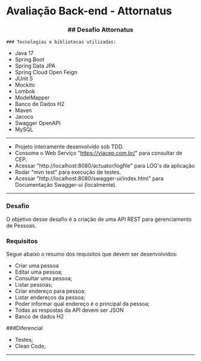 # Avaliação Back-end - Attornatus

<div align = "center">
<h3><b>## Desafio Attornatus</b></h3></div>

    ### Tecnologias e bibliotecas utilizadas:

* Java 17
* Spring Boot
* Spring Data JPA
* Spring Cloud Open Feign
* JUnit 5
* Mockito
* Lombok
* ModelMapper
* Banco de Dados H2
* Maven
* Jacoco
* Swagger OpenAPI
* MySQL

<hr>

* Projeto inteiramente desenvolvido sob TDD.
* Consome o Web Serviço "https://viacep.com.br/" para consultar de CEP.
* Acessar "http://localhost:8080/actuator/logfile" para LOG's da aplicação
* Rodar "mvn test" para execução de testes.
* Acessar "http://localhost:8080/swagger-ui/index.html" para Documentação Swagger-ui (localmente).


<hr>

### Desafio
O objetivo desse desafio é a criação de uma API REST para gerenciamento de Pessoas.

### Requisitos
Segue abaixo o resumo dos requisitos que devem ser desenvolvidos:
* Criar uma pessoa
* Editar uma pessoa;
* Consultar uma pessoa;
* Listar pessoas;
* Criar endereço para pessoa;
* Listar endereços da pessoa;
* Poder informar qual endereço é o principal da pessoa;
* Todas as respostas da API devem ser JSON
* Banco de dados H2

###Diferencial
* Testes;
* Clean Code;

<hr>

##
